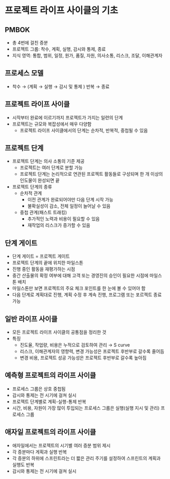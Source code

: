 # 프로젝트 라이프 사이클의 기초

## PMBOK

- 총 4번에 걸친 증분
- 프로젝트 그룹: 착수, 계획, 실행, 감시와 통제, 종료
- 지식 영역: 통합, 범위, 일정, 원가, 품질, 자원, 의사소통, 리스크, 조달, 이해관계자

## 프로세스 모델

- 착수 → (계획 → 실행 → 감시 및 통제 ) 반복 → 종료

## 프로젝트 라이프 사이클

- 시작부터 완료에 이르기까지 프로젝트가 가지는 일련의 단계
- 프로젝트는 규모와 복잡성에서 매우 다양함
    - 프로젝트 라이프 사이클에서의 단계는 순차적, 반복적, 중첩될 수 있음

## 프로젝트 단계

- 프로젝트 단계는 의사 소통의 기준 제공
    - 프로젝트는 여러 단계로 분할 가능
    - 프로젝트 단계는 논리적으로 연관된 프로젝트 활동들로 구성되며 한 개 이상의 인도물이 완성되면 끝
- 프로젝트 단계의 종류
    - 순차적 관계
        - 이전 관계가 완료되어야만 다음 단계 시작 가능
        - 불확실성이 감소, 전체 일정이 늘어날 수 있음
    - 중첩 관계(패스트 트래킹)
        - 추가적인 노력과 비용이 필요할 수 있음
        - 재작업의 리스크가 증가할 수 있음

## 단계 게이트

- 단계 게이트 = 프로젝트 게이트
- 프로젝트 단계의 끝에 위치한 마일스톤
- 진행 중인 활동을 재평가하는 시점
- 중간 산출물의 확정 여부에 대해 고객 또는 경영진의 승인이 필요한 시점에 마일스톤 배치
- 마일스톤만 보면 프로젝트의 주요 체크 포인트를 한 눈에 볼 수 있어야 함
- 다음 단계로 계획대로 진행, 계획 수정 후 계속 진행, 프로그램 또는 포르젝트 종료 가능

## 일반 라이프 사이클

- 모든 프로젝트 라이프 사이클의 공통점을 정리한 것
- 특징
    - 진도율, 작업량, 비용은 누적으로 검토하여 관리 → S curve
    - 리스크, 이해관계자의 영향력, 변경 가능성은 프로젝트 후반부로 갈수록 줄어듬
    - 변경 비용, 프로젝트 성공 가능성은 프로젝트 후반부로 갈수록 높아짐

## 예측형 프로젝트의 라이프 사이클

- 프로세스 그룹은 상호 중첩됨
- 감시와 통제는 전 시기에 걸쳐 실시
- 프로젝트 단계별로 계획-실행-통제 반복
- 시간, 비용, 자원이 가장 많이 투입되는 프로세스 그룹은 실행(실행 지시 및 관리) 프로세스 그룹

## 애자일 프로젝트의 라이프 사이클

- 애자일에서는 프로젝트의 시기별 여러 증분 범위 제시
- 각 증분마다 게획과 실행 반복
- 각 증분의 하위에 스프린트라는 더 짧은 관리 주기를 설정하여 스프린트의 계획과 실행도 반복
- 감시와 통제는 전 시기에 걸쳐 실시